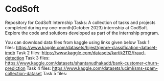 # CodSoft
Repository for CodSoft Internship Tasks: A collection of tasks and projects completed during my one-month(October 2023) internship at CodSoft. Explore the code and solutions developed as part of the internship program.

You can download data files from kaggle using links given below
Task 1 files: https://www.kaggle.com/datasets/hijest/genre-classification-dataset-imdb
Task 2 files: https://www.kaggle.com/datasets/kartik2112/fraud-detection
Task 3 files: https://www.kaggle.com/datasets/shantanudhakadd/bank-customer-churn-prediction
Task 4 files: https://www.kaggle.com/datasets/uciml/sms-spam-collection-dataset
Task 5 files: 
